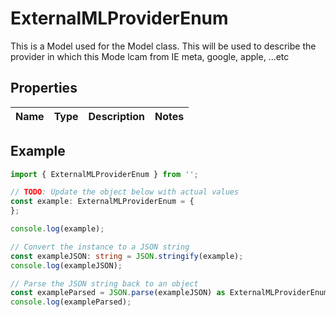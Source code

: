 
# ExternalMLProviderEnum

This is a Model used for the Model class. This will be used to describe the provider in which this Mode lcam from IE meta, google, apple, ...etc

## Properties

Name | Type | Description | Notes
------------ | ------------- | ------------- | -------------

## Example

```typescript
import { ExternalMLProviderEnum } from '';

// TODO: Update the object below with actual values
const example: ExternalMLProviderEnum = {
};

console.log(example);

// Convert the instance to a JSON string
const exampleJSON: string = JSON.stringify(example);
console.log(exampleJSON);

// Parse the JSON string back to an object
const exampleParsed = JSON.parse(exampleJSON) as ExternalMLProviderEnum;
console.log(exampleParsed);
```




